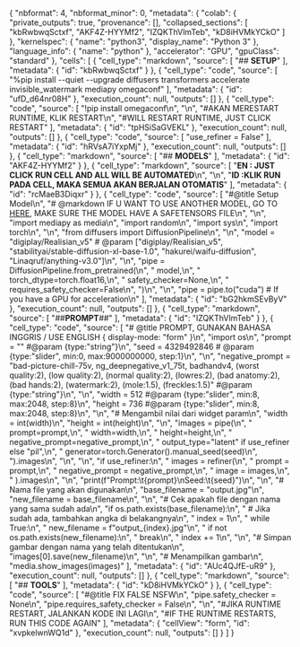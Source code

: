 {
  "nbformat": 4,
  "nbformat_minor": 0,
  "metadata": {
    "colab": {
      "private_outputs": true,
      "provenance": [],
      "collapsed_sections": [
        "kbRwbwqSctxf",
        "AKF4Z-HYYMf2",
        "IZQKThVlmTeb",
        "kD8iHVMkYCkO"
      ]
    },
    "kernelspec": {
      "name": "python3",
      "display_name": "Python 3"
    },
    "language_info": {
      "name": "python"
    },
    "accelerator": "GPU",
    "gpuClass": "standard"
  },
  "cells": [
    {
      "cell_type": "markdown",
      "source": [
        "## **SETUP**"
      ],
      "metadata": {
        "id": "kbRwbwqSctxf"
      }
    },
    {
      "cell_type": "code",
      "source": [
        "%pip install --quiet --upgrade diffusers transformers accelerate invisible_watermark mediapy omegaconf"
      ],
      "metadata": {
        "id": "ufD_d64nr08H"
      },
      "execution_count": null,
      "outputs": []
    },
    {
      "cell_type": "code",
      "source": [
        "!pip install omegaconf\n",
        "\n",
        "#AKAN MERESTART RUNTIME, KLIK RESTART\n",
        "#WILL RESTART RUNTIME, JUST CLICK RESTART"
      ],
      "metadata": {
        "id": "tpHSiSaGVEKL"
      },
      "execution_count": null,
      "outputs": []
    },
    {
      "cell_type": "code",
      "source": [
        "use_refiner = False"
      ],
      "metadata": {
        "id": "hRVsA7iYxpMj"
      },
      "execution_count": null,
      "outputs": []
    },
    {
      "cell_type": "markdown",
      "source": [
        "## **MODELS**"
      ],
      "metadata": {
        "id": "AKF4Z-HYYMf2"
      }
    },
    {
      "cell_type": "markdown",
      "source": [
        "**EN : JUST CLICK RUN CELL AND ALL WILL BE AUTOMATED**\n",
        "\n",
        "**ID :KLIK RUN PADA CELL, MAKA SEMUA AKAN BERJALAN OTOMATIS**"
      ],
      "metadata": {
        "id": "rcMaeB3Diqxr"
      }
    },
    {
      "cell_type": "code",
      "source": [
        "#@title Setup Model\n",
        "# @markdown IF U WANT TO USE ANOTHER MODEL, GO TO [HERE](https://huggingface.co/models?pipeline_tag=text-to-image&sort=trending), MAKE SURE THE MODEL HAVE A SAFETENSORS FILE\n",
        "\n",
        "import mediapy as media\n",
        "import random\n",
        "import sys\n",
        "import torch\n",
        "\n",
        "from diffusers import DiffusionPipeline\n",
        "\n",
        "model = \"digiplay/Realisian_v5\" # @param [\"digiplay/Realisian_v5\", \"stabilityai/stable-diffusion-xl-base-1.0\", \"hakurei/waifu-diffusion\", \"Linaqruf/anything-v3.0\"]\n",
        "\n",
        "pipe = DiffusionPipeline.from_pretrained(\n",
        "    model,\n",
        "    torch_dtype=torch.float16,\n",
        "    safety_checker=None,\n",
        "    requires_safety_checker=False\n",
        ")\n",
        "\n",
        "pipe = pipe.to(\"cuda\")  # If you have a GPU for acceleration\n"
      ],
      "metadata": {
        "id": "bG2hkmSEvByV"
      },
      "execution_count": null,
      "outputs": []
    },
    {
      "cell_type": "markdown",
      "source": [
        "##**PROMPT**##"
      ],
      "metadata": {
        "id": "IZQKThVlmTeb"
      }
    },
    {
      "cell_type": "code",
      "source": [
        "# @title PROMPT, GUNAKAN BAHASA INGGRIS / USE ENGLISH { display-mode: \"form\" }\n",
        "import os\n",
        "prompt = \"\" #@param {type:\"string\"}\n",
        "seed = 4329492846 # @param {type:\"slider\", min:0, max:9000000000, step:1}\n",
        "\n",
        "negative_prompt = \"bad-picture-chill-75v, ng_deepnegative_v1_75t, badhandv4, (worst quality:2), (low quality:2), (normal quality:2), (lowres:2), (bad anatomy:2), (bad hands:2), (watermark:2), (mole:1.5), (freckles:1.5)\" #@param {type:\"string\"}\n",
        "\n",
        "width = 512  #@param {type:\"slider\", min:8, max:2048, step:8}\n",
        "height = 736  #@param {type:\"slider\", min:8, max:2048, step:8}\n",
        "\n",
        "# Mengambil nilai dari widget param\n",
        "width = int(width)\n",
        "height = int(height)\n",
        "\n",
        "images = pipe(\n",
        "    prompt=prompt,\n",
        "    width=width,\n",
        "    height=height,\n",
        "    negative_prompt=negative_prompt,\n",
        "    output_type=\"latent\" if use_refiner else \"pil\",\n",
        "    generator=torch.Generator().manual_seed(seed)\n",
        ").images\n",
        "\n",
        "\n",
        "if use_refiner:\n",
        "  images = refiner(\n",
        "      prompt = prompt,\n",
        "      negative_prompt = negative_prompt,\n",
        "      image = images,\n",
        "      ).images\n",
        "\n",
        "print(f\"Prompt:\\t{prompt}\\nSeed:\\t{seed}\")\n",
        "\n",
        "# Nama file yang akan digunakan\n",
        "base_filename = \"output.jpg\"\n",
        "new_filename = base_filename\n",
        "\n",
        "# Cek apakah file dengan nama yang sama sudah ada\n",
        "if os.path.exists(base_filename):\n",
        "    # Jika sudah ada, tambahkan angka di belakangnya\n",
        "    index = 1\n",
        "    while True:\n",
        "        new_filename = f\"output_{index}.jpg\"\n",
        "        if not os.path.exists(new_filename):\n",
        "            break\n",
        "        index += 1\n",
        "\n",
        "# Simpan gambar dengan nama yang telah ditentukan\n",
        "images[0].save(new_filename)\n",
        "\n",
        "# Menampilkan gambar\n",
        "media.show_images(images)"
      ],
      "metadata": {
        "id": "AUc4QJfE-uR9"
      },
      "execution_count": null,
      "outputs": []
    },
    {
      "cell_type": "markdown",
      "source": [
        "## **TOOLS**"
      ],
      "metadata": {
        "id": "kD8iHVMkYCkO"
      }
    },
    {
      "cell_type": "code",
      "source": [
        "#@title FIX FALSE NSFW\n",
        "pipe.safety_checker = None\n",
        "pipe.requires_safety_checker = False\n",
        "\n",
        "#JIKA RUNTIME RESTART, JALANKAN KODE INI LAGI\n",
        "#IF THE RUNTIME RESTARTS, RUN THIS CODE AGAIN"
      ],
      "metadata": {
        "cellView": "form",
        "id": "xvpkelwnWQ1d"
      },
      "execution_count": null,
      "outputs": []
    }
  ]
}
